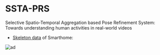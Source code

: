 # SSTA-PRS
Selective Spatio-Temporal Aggregation based Pose Refinement System: Towards understanding human activities in real-world videos

- [Skeleton data]() of Smarthome:

![ad](https://github.com/walker-a11y/SSTA-PRS/blob/master/demo/smarthome.png)

